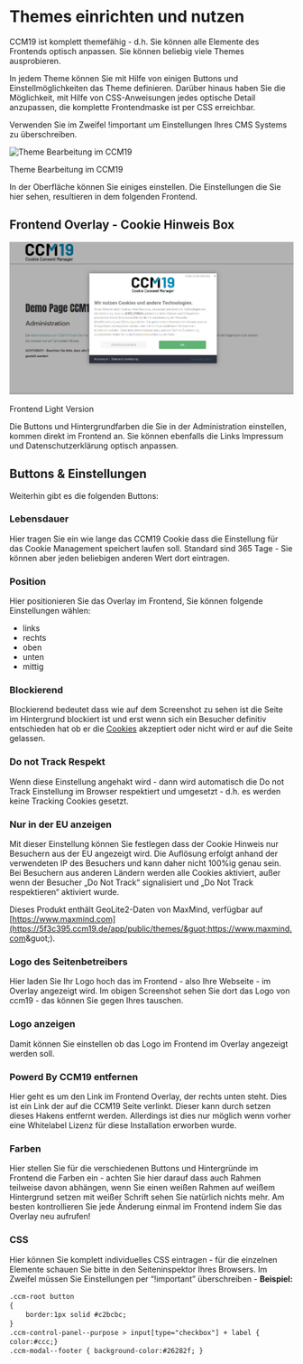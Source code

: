 # Themes einrichten und nutzen

CCM19 ist komplett themefähig - d.h. Sie können alle Elemente des Frontends optisch anpassen. Sie können beliebig viele Themes ausprobieren. 

In jedem Theme können Sie mit Hilfe von einigen Buttons und Einstellmöglichkeiten das Theme definieren. Darüber hinaus haben Sie die Möglichkeit, mit Hilfe von CSS-Anweisungen jedes optische Detail anzupassen, die komplette Frontendmaske ist per CSS erreichbar. 

Verwenden Sie im Zweifel !important um Einstellungen Ihres CMS Systems zu überschreiben.

![Theme Bearbeitung im CCM19](https://www.ccm19.de/images/10-cookiemanagementtheme2.jpg)

Theme Bearbeitung im CCM19

In der Oberfläche können Sie einiges einstellen. Die Einstellungen die Sie hier sehen, resultieren in dem folgenden Frontend.

## Frontend Overlay - Cookie Hinweis Box

![Frontend Light Version](../assets/images/10-frontend-light.png)

Frontend Light Version

Die Buttons und Hintergrundfarben die Sie in der Administration einstellen, kommen direkt im Frontend an. Sie können ebenfalls die Links Impressum und Datenschutzerklärung optisch anpassen.

## Buttons & Einstellungen

Weiterhin gibt es die folgenden Buttons:

### Lebensdauer

Hier tragen Sie ein wie lange das CCM19 Cookie dass die Einstellung für das Cookie Management speichert laufen soll. Standard sind 365 Tage - Sie können aber jeden beliebigen anderen Wert dort eintragen.

### Position

Hier positionieren Sie das Overlay im Frontend, Sie können folgende Einstellungen wählen:

* links
* rechts
* oben
* unten
* mittig

### Blockierend

Blockierend bedeutet dass wie auf dem Screenshot zu sehen ist die Seite im Hintergrund blockiert ist und erst wenn sich ein Besucher definitiv entschieden hat ob er die [Cookies](https://www.ccm19.de/glossar/13-Cookies.html#13) akzeptiert oder nicht wird er auf die Seite gelassen.

### Do not Track Respekt

Wenn diese Einstellung angehakt wird - dann wird automatisch die Do not Track Einstellung im Browser respektiert und umgesetzt - d.h. es werden keine Tracking Cookies gesetzt.

### Nur in der EU anzeigen

Mit dieser Einstellung können Sie festlegen dass der Cookie Hinweis nur Besuchern aus der EU angezeigt wird. Die Auflösung erfolgt anhand der verwendeten IP des Besuchers und kann daher nicht 100%ig genau sein. Bei Besuchern aus anderen Ländern werden alle Cookies aktiviert, außer wenn der Besucher „Do Not Track“ signalisiert und „Do Not Track respektieren“ aktiviert wurde.

Dieses Produkt enthält GeoLite2-Daten von MaxMind, verfügbar auf [https://www.maxmind.com](https://5f3c395.ccm19.de/app/public/themes/&guot;https://www.maxmind.com&guot;).

### Logo des Seitenbetreibers

Hier laden Sie Ihr Logo hoch das im Frontend - also Ihre Webseite - im Overlay angezeigt wird. Im obigen Screenshot sehen Sie dort das Logo von ccm19 - das können Sie gegen Ihres tauschen.

### Logo anzeigen

Damit können Sie einstellen ob das Logo im Frontend im Overlay angezeigt werden soll.

### Powerd By CCM19 entfernen

Hier geht es um den Link im Frontend Overlay, der rechts unten steht. Dies ist ein Link der auf die CCM19 Seite verlinkt. Dieser kann durch setzen dieses Hakens entfernt werden. Allerdings ist dies nur möglich wenn vorher eine Whitelabel Lizenz für diese Installation erworben wurde.

### Farben

Hier stellen Sie für die verschiedenen Buttons und Hintergründe im Frontend die Farben ein - achten Sie hier darauf dass auch Rahmen teilweise davon abhängen, wenn Sie einen weißen Rahmen auf weißem Hintergrund setzen mit weißer Schrift sehen Sie natürlich nichts mehr. Am besten kontrollieren Sie jede Änderung einmal im Frontend indem Sie das Overlay neu aufrufen!

### CSS

Hier können Sie komplett individuelles CSS eintragen - für die einzelnen Elemente schauen Sie bitte in den Seiteninspektor Ihres Browsers. Im Zweifel müssen Sie Einstellungen per “!important” überschreiben - **Beispiel:**

```
.ccm-root button  
{ 
    border:1px solid #c2bcbc; 
} 
.ccm-control-panel--purpose > input[type="checkbox"] + label { color:#ccc;} 
.ccm-modal--footer { background-color:#26282f; }       
 
```